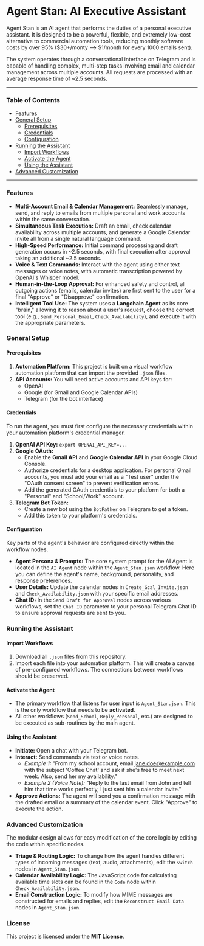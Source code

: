 # Agent Stan: AI Executive Assistant

Agent Stan is an AI agent that performs the duties of a personal executive assistant. It is designed to be a powerful, flexible, and extremely low-cost alternative to commercial automation tools, reducing monthly software costs by over 95% ($30+/monty --> $1/month for every 1000 emails sent).

The system operates through a conversational interface on Telegram and is capable of handling complex, multi-step tasks involving email and calendar management across multiple accounts. All requests are processed with an average response time of ~2.5 seconds.

---

### Table of Contents

- [Features](#features)
- [General Setup](#general-setup)
  - [Prerequisites](#prerequisites)
  - [Credentials](#credentials)
  - [Configuration](#configuration)
- [Running the Assistant](#running-the-assistant)
  - [Import Workflows](#import-workflows)
  - [Activate the Agent](#activate-the-agent)
  - [Using the Assistant](#using-the-assistant)
- [Advanced Customization](#advanced-customization)

---

### Features

- **Multi-Account Email & Calendar Management:** Seamlessly manage, send, and reply to emails from multiple personal and work accounts within the same conversation.
- **Simultaneous Task Execution:** Draft an email, check calendar availability across multiple accounts, and generate a Google Calendar invite all from a single natural language command.
- **High-Speed Performance:** Initial command processing and draft generation occurs in ~2.5 seconds, with final execution after approval taking an additional ~2.5 seconds.
- **Voice & Text Commands:** Interact with the agent using either text messages or voice notes, with automatic transcription powered by OpenAI's Whisper model.
- **Human-in-the-Loop Approval:** For enhanced safety and control, all outgoing actions (emails, calendar invites) are first sent to the user for a final "Approve" or "Disapprove" confirmation.
- **Intelligent Tool Use:** The system uses a **Langchain Agent** as its core "brain," allowing it to reason about a user's request, choose the correct tool (e.g., `Send_Personal_Email`, `Check_Availability`), and execute it with the appropriate parameters.

### General Setup

#### Prerequisites

1.  **Automation Platform:** This project is built on a visual workflow automation platform that can import the provided `.json` files.
2.  **API Accounts:** You will need active accounts and API keys for:
    - OpenAI
    - Google (for Gmail and Google Calendar APIs)
    - Telegram (for the bot interface)

#### Credentials

To run the agent, you must first configure the necessary credentials within your automation platform's credential manager.

1.  **OpenAI API Key:** `export OPENAI_API_KEY=...`
2.  **Google OAuth:**
    - Enable the **Gmail API** and **Google Calendar API** in your Google Cloud Console.
    - Authorize credentials for a desktop application. For personal Gmail accounts, you must add your email as a "Test user" under the "OAuth consent screen" to prevent verification errors.
    - Add the generated OAuth credentials to your platform for both a "Personal" and "School/Work" account.
3.  **Telegram Bot Token:**
    - Create a new bot using the `BotFather` on Telegram to get a token.
    - Add this token to your platform's credentials.

#### Configuration

Key parts of the agent's behavior are configured directly within the workflow nodes.

- **Agent Persona & Prompts:** The core system prompt for the AI Agent is located in the `AI Agent` node within the `Agent_Stan.json` workflow. Here you can define the agent's name, background, personality, and response preferences.
- **User Details:** Update the calendar nodes in `Create_Gcal_Invite.json` and `Check_Availability.json` with your specific email addresses.
- **Chat ID:** In the `Send Draft for Approval` nodes across various workflows, set the `Chat ID` parameter to your personal Telegram Chat ID to ensure approval requests are sent to you.

### Running the Assistant

#### Import Workflows

1.  Download all `.json` files from this repository.
2.  Import each file into your automation platform. This will create a canvas of pre-configured workflows. The connections between workflows should be preserved.

#### Activate the Agent

- The primary workflow that listens for user input is `Agent_Stan.json`. This is the only workflow that needs to be **activated**.
- All other workflows (`Send_School`, `Reply_Personal`, etc.) are designed to be executed as sub-routines by the main agent.

#### Using the Assistant

- **Initiate:** Open a chat with your Telegram bot.
- **Interact:** Send commands via text or voice notes.
  - *Example 1:* "From my school account, email jane.doe@example.com with the subject 'Coffee Chat' and ask if she's free to meet next week. Also, send her my availability."
  - *Example 2 (Voice Note):* "Reply to the last email from John and tell him that time works perfectly, I just sent him a calendar invite."
- **Approve Actions:** The agent will send you a confirmation message with the drafted email or a summary of the calendar event. Click "Approve" to execute the action.

### Advanced Customization

The modular design allows for easy modification of the core logic by editing the code within specific nodes.

- **Triage & Routing Logic:** To change how the agent handles different types of incoming messages (text, audio, attachments), edit the `Switch` nodes in `Agent_Stan.json`.
- **Calendar Availability Logic:** The JavaScript code for calculating available time slots can be found in the `Code` node within `Check_Availability.json`.
- **Email Construction Logic:** To modify how MIME messages are constructed for emails and replies, edit the `Reconstruct Email Data` nodes in `Agent_Stan.json`.

### License

This project is licensed under the **MIT License**.
